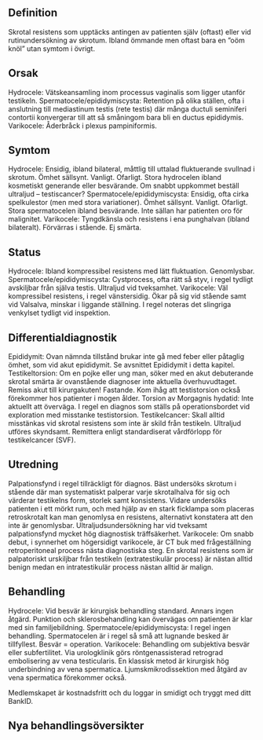 ## Definition

Skrotal resistens som upptäcks antingen av patienten själv (oftast) eller vid rutinundersökning av skrotum. Ibland ömmande men oftast bara en ”oöm knöl” utan symtom i övrigt.

## Orsak

Hydrocele: Vätskeansamling inom processus vaginalis som ligger utanför testikeln.
Spermatocele/epididymiscysta: Retention på olika ställen, ofta i anslutning till mediastinum testis (rete testis) där många ductuli seminiferi contortii konvergerar till att så småningom bara bli en ductus epididymis.
Varikocele: Åderbråck i plexus pampiniformis.

## Symtom

Hydrocele: Ensidig, ibland bilateral, måttlig till uttalad fluktuerande svullnad i skrotum. Ömhet sällsynt. Vanligt. Ofarligt. Stora hydrocelen ibland kosmetiskt generande eller besvärande. Om snabbt uppkommet beställ ultraljud – testiscancer?
Spermatocele/epididymiscysta: Ensidig, ofta cirka spelkulestor (men med stora variationer). Ömhet sällsynt. Vanligt. Ofarligt. Stora spermatocelen ibland besvärande. Inte sällan har patienten oro för malignitet.
Varikocele: Tyngdkänsla och resistens i ena punghalvan (ibland bilateralt). Förvärras i stående. Ej smärta.

## Status

Hydrocele: Ibland kompressibel resistens med lätt fluktuation. Genomlysbar.
Spermatocele/epididymiscysta: Cystprocess, ofta rätt så styv, i regel tydligt avskiljbar från själva testis. Ultraljud vid tveksamhet.
Varikocele: Väl kompressibel resistens, i regel vänstersidig. Ökar på sig vid stående samt vid Valsalva, minskar i liggande ställning. I regel noteras det slingriga venkylset tydligt vid inspektion.

## Differentialdiagnostik

Epididymit: Ovan nämnda tillstånd brukar inte gå med feber eller påtaglig ömhet, som vid akut epididymit. Se avsnittet Epididymit i detta kapitel.
Testikeltorsion: Om en pojke eller ung man, söker med en akut debuterande skrotal smärta är ovanstående diagnoser inte aktuella överhuvudtaget. Remiss akut till kirurgakuten! Fastande. Kom ihåg att testistorsion också förekommer hos patienter i mogen ålder.
Torsion av Morgagnis hydatid: Inte aktuellt att överväga. I regel en diagnos som ställs på operationsbordet vid exploration med misstanke testistorsion.
Testikelcancer: Skall alltid misstänkas vid skrotal resistens som inte är skild från testikeln. Ultraljud utföres skyndsamt. Remittera enligt standardiserat vårdförlopp för testikelcancer (SVF).

## Utredning

Palpationsfynd i regel tillräckligt för diagnos. Bäst undersöks skrotum i stående där man systematiskt palperar varje skrotalhalva för sig och värderar testikelns form, storlek samt konsistens. Vidare undersöks patienten i ett mörkt rum, och med hjälp av en stark ficklampa som placeras retroskrotalt kan man genomlysa en resistens, alternativt konstatera att den inte är genomlysbar. Ultraljudsundersökning har vid tveksamt palpationsfynd mycket hög diagnostisk träffsäkerhet. Varikocele: Om snabb debut, i synnerhet om högersidigt varikocele, är CT buk med frågeställning retroperitoneal process nästa diagnostiska steg.
En skrotal resistens som är palpatoriskt urskiljbar från testikeln (extratestikulär process) är nästan alltid benign medan en intratestikulär process nästan alltid är malign.

## Behandling

Hydrocele: Vid besvär är kirurgisk behandling standard. Annars ingen åtgärd. Punktion och sklerosbehandling kan övervägas om patienten är klar med sin familjebildning.
Spermatocele/epididymiscysta: I regel ingen behandling. Spermatocelen är i regel så små att lugnande besked är tillfyllest. Besvär = operation.
Varikocele: Behandling om subjektiva besvär eller subfertilitet.
Via urologklinik görs röntgenassisterad retrograd embolisering av vena testicularis. En klassisk metod är kirurgisk hög underbindning av vena spermatica. Ljumskmikrodissektion med åtgärd av vena spermatica förekommer också.


Medlemskapet är kostnadsfritt och du loggar in smidigt och tryggt med ditt BankID.

## Nya behandlingsöversikter

